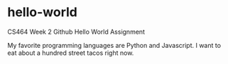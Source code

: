 # hello-world
CS464 Week 2 Github Hello World Assignment

My favorite programming languages are Python and Javascript. I want to eat about a hundred street tacos right now.
